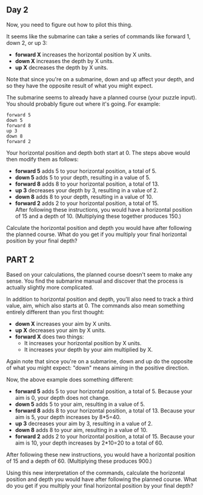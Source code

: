 ## Day 2

Now, you need to figure out how to pilot this thing.

It seems like the submarine can take a series of commands like forward 1, down 2, or up 3:

* **forward X** increases the horizontal position by X units.
* **down X** increases the depth by X units.
* **up X** decreases the depth by X units.  
  
Note that since you're on a submarine, down and up affect your depth, and so they have the opposite result of what you might expect.

The submarine seems to already have a planned course (your puzzle input). You should probably figure out where it's going. For example:

```
forward 5
down 5
forward 8
up 3
down 8
forward 2
```
Your horizontal position and depth both start at 0. The steps above would then modify them as follows:

* **forward 5** adds 5 to your horizontal position, a total of 5.
* **down 5** adds 5 to your depth, resulting in a value of 5.
* **forward 8** adds 8 to your horizontal position, a total of 13.
* **up 3** decreases your depth by 3, resulting in a value of 2.
* **down 8** adds 8 to your depth, resulting in a value of 10.
* **forward 2** adds 2 to your horizontal position, a total of 15.  
After following these instructions, you would have a horizontal position of 15 and a depth of 10. (Multiplying these together produces 150.)

Calculate the horizontal position and depth you would have after following the planned course. What do you get if you multiply your final horizontal position by your final depth?


## PART 2

Based on your calculations, the planned course doesn't seem to make any sense. You find the submarine manual and discover that the process is actually slightly more complicated.

In addition to horizontal position and depth, you'll also need to track a third value, aim, which also starts at 0. The commands also mean something entirely different than you first thought:

* **down X** increases your aim by X units.
* **up X** decreases your aim by X units.
*  **forward X** does two things:
   * It increases your horizontal position by X units.
   * It increases your depth by your aim multiplied by X.  
  
Again note that since you're on a submarine, down and up do the opposite of what you might expect: "down" means aiming in the positive direction.

Now, the above example does something different:

* **forward 5** adds 5 to your horizontal position, a total of 5. Because your aim is 0, your depth does not change.
* **down 5** adds 5 to your aim, resulting in a value of 5.
* **forward 8** adds 8 to your horizontal position, a total of 13. Because your aim is 5, your depth increases by 8*5=40.
* **up 3** decreases your aim by 3, resulting in a value of 2.
* **down 8** adds 8 to your aim, resulting in a value of 10.
* **forward 2** adds 2 to your horizontal position, a total of 15. Because your aim is 10, your depth increases by 2*10=20 to a total of 60.

After following these new instructions, you would have a horizontal position of 15 and a depth of 60. (Multiplying these produces 900.)

Using this new interpretation of the commands, calculate the horizontal position and depth you would have after following the planned course. What do you get if you multiply your final horizontal position by your final depth?